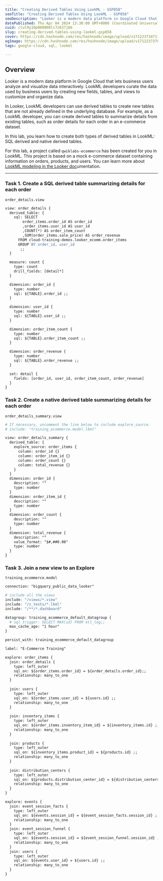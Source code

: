 ```yaml
---
title: "Creating Derived Tables Using LookML - GSP858"
seoTitle: "Creating Derived Tables Using LookML - GSP858"
seoDescription: "Looker is a modern data platform in Google Cloud that lets business users analyze and visualize data interactively. LookML developers curate the data used b"
datePublished: Thu Apr 04 2024 13:30:09 GMT+0000 (Coordinated Universal Time)
cuid: clul9y10p000008lc7z637jb6
slug: creating-derived-tables-using-lookml-gsp858
cover: https://cdn.hashnode.com/res/hashnode/image/upload/v1712237347170/29194fe1-ace3-403e-80f8-14b3f7585dd7.png
ogImage: https://cdn.hashnode.com/res/hashnode/image/upload/v1712237378596/8224cf5c-a7a0-459e-8d14-25d460bb6c43.png
tags: google-cloud, sql, lookml

---
```


## **Overview**

Looker is a modern data platform in Google Cloud that lets business users analyze and visualize data interactively. LookML developers curate the data used by business users by creating new fields, tables, and views to customize and organize data.

In Looker, LookML developers can use derived tables to create new tables that are not already defined in the underlying database. For example, as a LookML developer, you can create derived tables to summarize details from existing tables, such as order details for each order in an e-commerce dataset.

In this lab, you learn how to create both types of derived tables in LookML: SQL derived and native derived tables.

For this lab, a project called `qwiklabs-ecommerce` has been created for you in LookML. This project is based on a mock e-commerce dataset containing information on orders, products, and users. You can learn more about [LookML modeling in the Looker doc](https://docs.looker.com/data-modeling/learning-lookml/lookml-intro)umentation.

---

### **Task 1. Create a SQL derived table summarizing details for each order**

`order_details.view`

```apache
view: order_details {
  derived_table: {
    sql: SELECT
        order_items.order_id AS order_id
        ,order_items.user_id AS user_id
        ,COUNT(*) AS order_item_count
        ,SUM(order_items.sale_price) AS order_revenue
      FROM cloud-training-demos.looker_ecomm.order_items
      GROUP BY order_id, user_id
       ;;
  }

  measure: count {
    type: count
    drill_fields: [detail*]
  }

  dimension: order_id {
    type: number
    sql: ${TABLE}.order_id ;;
  }

  dimension: user_id {
    type: number
    sql: ${TABLE}.user_id ;;
  }

  dimension: order_item_count {
    type: number
    sql: ${TABLE}.order_item_count ;;
  }

  dimension: order_revenue {
    type: number
    sql: ${TABLE}.order_revenue ;;
  }

  set: detail {
    fields: [order_id, user_id, order_item_count, order_revenue]
  }
}
```

### **Task 2. Create a native derived table summarizing details for each order**

`order_details_summary.view`

```apache
# If necessary, uncomment the line below to include explore_source.
# include: "training_ecommerce.model.lkml"

view: order_details_summary {
  derived_table: {
    explore_source: order_items {
      column: order_id {}
      column: order_item_id {}
      column: order_count {}
      column: total_revenue {}
    }
  }
  dimension: order_id {
    description: ""
    type: number
  }
  dimension: order_item_id {
    description: ""
    type: number
  }
  dimension: order_count {
    description: ""
    type: number
  }
  dimension: total_revenue {
    description: ""
    value_format: "$#,##0.00"
    type: number
  }
}
```

### **Task 3. Join a new view to an Explore**

`training_ecommerce.model`

```apache
connection: "bigquery_public_data_looker"

# include all the views
include: "/views/*.view"
include: "/z_tests/*.lkml"
include: "/**/*.dashboard"

datagroup: training_ecommerce_default_datagroup {
  # sql_trigger: SELECT MAX(id) FROM etl_log;;
  max_cache_age: "1 hour"
}

persist_with: training_ecommerce_default_datagroup

label: "E-Commerce Training"

explore: order_items {
  join: order_details {
    type: left_outer
    sql_on: ${order_items.order_id} = ${order_details.order_id};;
    relationship: many_to_one
  }
  
  join: users {
    type: left_outer
    sql_on: ${order_items.user_id} = ${users.id} ;;
    relationship: many_to_one
  }
  
  join: inventory_items {
    type: left_outer
    sql_on: ${order_items.inventory_item_id} = ${inventory_items.id} ;;
    relationship: many_to_one
  }
  
  join: products {
    type: left_outer
    sql_on: ${inventory_items.product_id} = ${products.id} ;;
    relationship: many_to_one
  }
  
  join: distribution_centers {
    type: left_outer
    sql_on: ${products.distribution_center_id} = ${distribution_centers.id} ;;
    relationship: many_to_one
  }
}

explore: events {
  join: event_session_facts {
    type: left_outer
    sql_on: ${events.session_id} = ${event_session_facts.session_id} ;;
    relationship: many_to_one
  }
  join: event_session_funnel {
    type: left_outer
    sql_on: ${events.session_id} = ${event_session_funnel.session_id} ;;
    relationship: many_to_one
  }
  join: users {
    type: left_outer
    sql_on: ${events.user_id} = ${users.id} ;;
    relationship: many_to_one
  }
}
```